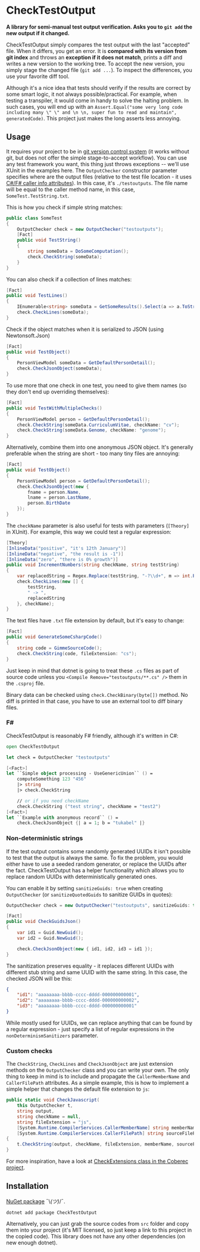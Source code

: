 # CheckTestOutput

**A library for semi-manual test output verification. Asks you to `git add` the new output if it changed.**

CheckTestOutput simply compares the test output with the last "accepted" file. When it differs, you get an error.
It is **compared with its version from git index** and throws an **exception if it does not match**, prints a diff and writes a new version to the working tree.
To accept the new version, you simply stage the changed file (`git add ...`).
To inspect the differences, you use your favorite diff tool.

Although it's a nice idea that tests should verify if the results are correct by some smart logic, it not always possible/practical. For example, when testing a transpiler, it would come in handy to solve the halting problem. In such cases, you will end up with an `Assert.Equal("some very long code including many \" \" and \n \n, super fun to read and maintain", generatedCode)`. This project just makes the long asserts less annoying.

## Usage

It requires your project to be in [git version control system](https://git-scm.com/) (it works without git, but does not offer the simple stage-to-accept workflow).
You can use any test framework you want, this thing just throws exceptions -- we'll use XUnit in the examples here.
The `OutputChecker` constructor parameter specifies where are the output files (relative to the test file location - it uses [C#/F# caller info attributes](https://docs.microsoft.com/cs-cz/dotnet/csharp/programming-guide/concepts/caller-information)).
In this case, it's `./testoutputs`.
The file name will be equal to the caller method name, in this case, `SomeTest.TestString.txt`.

This is how you check if simple string matches:

```csharp
public class SomeTest
{
    OutputChecker check = new OutputChecker("testoutputs");
    [Fact]
    public void TestString()
    {
        string someData = DoSomeComputation();
        check.CheckString(someData);
    }
}
```

You can also check if a collection of lines matches:

```csharp
[Fact]
public void TestLines()
{
    IEnumerable<string> someData = GetSomeResults().Select(a => a.ToString());
    check.CheckLines(someData);
}
```

Check if the object matches when it is serialized to JSON (using Newtonsoft.Json)

```csharp
[Fact]
public void TestObject()
{
    PersonViewModel someData = GetDefaultPersonDetail();
    check.CheckJsonObject(someData);
}
```

To use more that one check in one test, you need to give them names (so they don't end up overriding themselves):

```csharp
[Fact]
public void TestWithMultipleChecks()
{
    PersonViewModel person = GetDefaultPersonDetail();
    check.CheckString(someData.CurriculumVitae, checkName: "cv");
    check.CheckString(someData.Genome, checkName: "genome");
}
```

Alternatively, combine them into one anonymous JSON object. It's generally preferable when the string are short - too many tiny files are annoying:

```csharp
[Fact]
public void TestObject()
{
    PersonViewModel person = GetDefaultPersonDetail();
    check.CheckJsonObject(new {
        fname = person.Name,
        lname = person.LastName,
        person.BirthDate
    });
}
```

The `checkName` parameter is also useful for tests with parameters (`[Theory]` in XUnit).
For example, this way we could test a regular expression:

```csharp
[Theory]
[InlineData("positive", "it's 12th January")]
[InlineData("negative", "the result is -1")]
[InlineData("zero", "there is 0% growth")]
public void IncrementNumbers(string checkName, string testString)
{
    var replacedString = Regex.Replace(testString, "-?\\d+", m => int.Parse(m.Value) + 1 + "");
    check.CheckLines(new [] {
        testString,
        " -> ",
        replacedString
    }, checkName);
}
```

The text files have `.txt` file extension by default, but it's easy to change:

```csharp
[Fact]
public void GenerateSomeCsharpCode()
{
    string code = GimmeSourceCode();
    check.CheckString(code, fileExtension: "cs");
}
```

Just keep in mind that dotnet is going to treat these `.cs` files as part of source code unless you `<Compile Remove="testoutputs/**.cs" />` them in the `.csproj` file.

Binary data can be checked using `check.CheckBinary(byte[])` method. No diff is printed in that case, you have to use an external tool to diff binary files.

### F#

CheckTestOutput is reasonably F# friendly, although it's written in C#:

```fsharp
open CheckTestOutput

let check = OutputChecker "testoutputs"

[<Fact>]
let ``Simple object processing - UseGenericUnion`` () =
    computeSomething 123 "456"
    |> string
    |> check.CheckString

    // or if you need checkName
    check.CheckString ("test string", checkName = "test2")
[<Fact>]
let ``Example with anonymous record`` () =
    check.CheckJsonObject {| a = 1; b = "tukabel" |}
```

### Non-deterministic strings

If the test output contains some randomly generated UUIDs it isn't possible to test that the output is always the same. To fix the problem, you would either have to use a seeded random generator, or replace the UUIDs after the fact. CheckTestOutput has a helper functionality which allows you to replace random UUIDs with deterministically generated ones.

You can enable it by setting `sanitizeGuids: true` when creating `OutputChecker` (or `sanitizeQuotedGuids` to sanitize GUIDs in quotes):

```csharp
OutputChecker check = new OutputChecker("testoutputs", sanitizeGuids: true);

[Fact]
public void CheckGuidsJson()
{
    var id1 = Guid.NewGuid();
    var id2 = Guid.NewGuid();

    check.CheckJsonObject(new { id1, id2, id3 = id1 });
}
```

The sanitization preserves equality - it replaces different UUIDs with different stub string and same UUID with the same string. In this case, the checked JSON will be this:

```json
{
	"id1": "aaaaaaaa-bbbb-cccc-dddd-000000000001",
	"id2": "aaaaaaaa-bbbb-cccc-dddd-000000000002",
	"id3": "aaaaaaaa-bbbb-cccc-dddd-000000000001"
}
```

While mostly used for UUIDs, we can replace anything that can be found by a regular expression - just specify a list of regular expressions in the `nonDeterminismSanitizers` parameter.

### Custom checks

The `CheckString`, `CheckLines` and `CheckJsonObject` are just extension methods on the `OutputChecker` class and you can write your own.
The only thing to keep in mind is to include and propagate the `CallerMemberName` and `CallerFilePath` attributes.
As a simple example, this is how to implement a simple helper that changes the default file extension to `js`:

```csharp
public static void CheckJavascript(
    this OutputChecker t,
    string output,
    string checkName = null,
    string fileExtension = "js",
    [System.Runtime.CompilerServices.CallerMemberName] string memberName = null,
    [System.Runtime.CompilerServices.CallerFilePath] string sourceFilePath = null)
{
    t.CheckString(output, checkName, fileExtension, memberName, sourceFilePath);
}

```

For more inspiration, have a look at [CheckExtensions class in the Coberec project](https://github.com/exyi/coberec/blob/83f4a744af8cc9ec2c3e24d86d25840c41617ed2/src/Coberec.ExprCS.Tests/CheckExtensions.cs).

## Installation

[NuGet package](https://www.nuget.org/packages/CheckTestOutput) ¯\\_(ツ)_/¯.

```
dotnet add package CheckTestOutput
```

Alternatively, you can just grab the source codes from `src` folder and copy them into your project (it's MIT licensed, so just keep a link to this project in the copied code).
This library does not have any other dependencies (on new enough dotnet).

